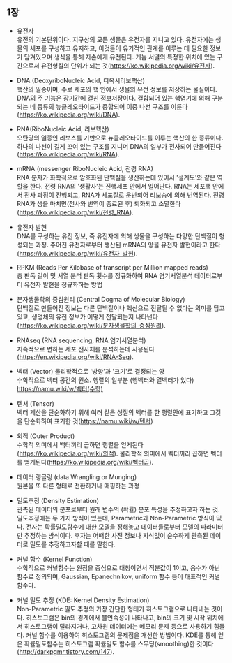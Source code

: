 ## 1장

* 유전자  
유전의 기본단위이다. 지구상의 모든 생물은 유전자를 지니고 있다. 유전자에는 생물의 세포를 구성하고 유지하고, 이것들이 유기적인 관계를 이루는 데 필요한 정보가 담겨있으며 생식을 통해 자손에게 유전된다. 게놈 서열의 특정한 위치에 있는 구간으로서 유전형질의 단위가 되는 것(https://ko.wikipedia.org/wiki/유전자).

* DNA (DeoxyriboNucleic Acid, 디옥시리보핵산)  
핵산의 일종이며, 주로 세포의 핵 안에서 생물의 유전 정보를 저장하는 물질이다. DNA의 주 기능은 장기간에 걸친 정보저장이다. 결합되어 있는 핵염기에 의해 구분되는 네 종류의 뉴클레오타이드가 중합되어 이중 나선 구조를 이룬다(https://ko.wikipedia.org/wiki/DNA).

* RNA(RiboNucleic Acid, 리보핵산)  
오탄당의 일종인 리보스를 기반으로 뉴클레오타이드를 이루는 핵산의 한 종류이다. 하나의 나선이 길게 꼬여 있는 구조를 지니며 DNA의 일부가 전사되어 만들어진다(https://ko.wikipedia.org/wiki/RNA).

* mRNA (messenger RiboNucleic Acid, 전령 RNA)  
RNA 분자가 화학적으로 암호화된 단백질을 생산하는데 있어서 '설계도'와 같은 역할을 한다. 전령 RNA의 '생활사'는 진핵세포 안에서 일어난다. RNA는 세포핵 안에서 전사 과정이 진행되고, RNA가 세포질로 운반되어 리보솜에 의해 번역된다. 전령 RNA가 생을 마치면(전사와 번역이 종료된 후) 퇴화되고 소멸한다(https://ko.wikipedia.org/wiki/전령_RNA).

* 유전자 발현  
DNA를 구성하는 유전 정보, 즉 유전자에 의해 생물을 구성하는 다양한 단백질이 형성되는 과정. 주어진 유전자로부터 생산된 mRNA의 양을 유전자 발현이라고 한다(https://ko.wikipedia.org/wiki/유전자_발현).

* RPKM (Reads Per Kilobase of transcript per Million mapped reads)  
총 판독 길이 및 서열 분석 판독 횟수를 정규화하여 RNA 염기서열분석 데이터로부터 유전자 발현을 정규화하는 방법

* 분자생물학의 중심원리 (Central Dogma of Molecular Biology)  
단백질로 만들어진 정보는 다른 단백질이나 핵산으로 전달될 수 없다는 의미를 담고 있고, 생명체의 유전 정보가 어떻게 전달되는지 나타낸다(https://ko.wikipedia.org/wiki/분자생물학의_중심원리).

* RNAseq (RNA sequencing, RNA 염기서열분석)  
지속적으로 변하는 세포 전사체를 분석하는데 사용된다(https://en.wikipedia.org/wiki/RNA-Seq).

* 벡터 (Vector)
물리학적으로 '방향'과 '크기'로 결정되는 양  
수학적으로 벡터 공간의 원소. 행렬의 일부분 (행벡터와 열벡터가 있다)  
https://namu.wiki/w/벡터(수학)  

* 텐서 (Tensor)  
벡터 계산을 단순화하기 위해 여러 같은 성질의 벡터를 한 행렬안에 표기하고 그것을 단순화하여 표기한 것(https://namu.wiki/w/텐서)

* 외적 (Outer Product)  
수학적 의미에서 백터끼리 곱하면 행렬을 얻게된다(https://ko.wikipedia.org/wiki/외적). 물리학적 의미에서 벡터끼리 곱하면 벡터를 얻게된다(https://ko.wikipedia.org/wiki/벡터곱).

* 데이터 랭글링 (data Wrangling or Munging)  
원본을 또 다른 형태로 전환하거나 매핑하는 과정

* 밀도추정 (Density Estimation)  
관측된 데이터의 분포로부터 원래 변수의 (확률) 분포 특성을 추정하고자 하는 것. 밀도추정에는 두 가지 방식이 있는데, Parametric과 Non-Parametric 방식이 있다. 전자는 확률밀도함수에 대한 모델을 정해놓고 데이터들로부터 모델의 파라미터만 추정하는 방식이다. 후자는 어떠한 사전 정보나 지식없이 순수하게 관측된 데이터로 밀도를 추정하고자할 때를 말한다. 

* 커널 함수 (Kernel Function)  
수학적으로 커널함수는 원점을 중심으로 대칭이면서 적분값이 1이고, 음수가 아닌 함수로 정의되며, Gaussian, Epanechnikov, uniform 함수 등이 대표적인 커널 함수다.

* 커널 밀도 추정 (KDE: Kernel Density Estimation)  
Non-Parametric 밀도 추정의 가장 간단한 형태가 히스토그램으로 나타내는 것이다. 히스토그램은 bin의 경계에서 불연속성이 나타나고, bin의 크기 및 시작 위치에서 히스토그램이 달라지거나, 고차원 데이터에는 메모리 문제 등으로 사용하기 힘들다. 커널 함수를 이용하여 히스토그램의 문제점을 개선한 방법이다. KDE를 통해 얻은 확률밀도함수는 히스토그램 확률밀도 함수를 스무딩(smoothing)한 것이다(http://darkpgmr.tistory.com/147).  